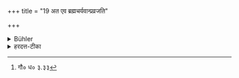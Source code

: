 +++
title = "19 अत एव ब्रह्मचर्यवान्प्रव्रजति"

+++

<details><summary>Bühler</summary>

19. Only after (completing) that (studentship) he shall go forth, remaining chaste.
</details>

<details><summary>हरदत्त-टीका</summary>

## सूत्रम्
अत एव ब्रह्मचर्यवान् प्रव्रजति ॥ १९ ॥  
## टिप्पनी
प्रव्रजति प्रकर्षण व्रजति अपुनःप्रवेशाय वनं प्रतिष्ठित इति । तथा च गौतमः[^३]— 'ग्रामं च न प्रविशेदि'ति । गतमन्यत् , उत्तरं च ॥१९॥  

[^३]: गौ० ध० ३.३३
</details>
